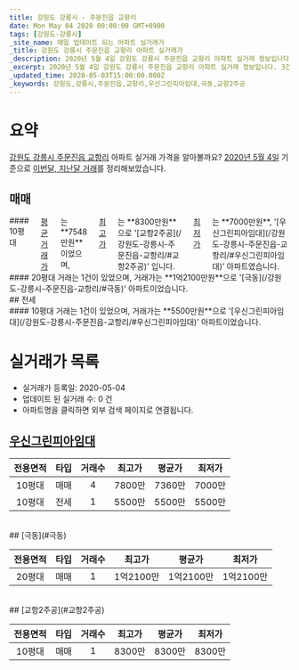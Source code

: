 ```yaml
---
title: 강원도 강릉시 - 주문진읍 교항리
date: Mon May 04 2020 00:00:00 GMT+0900
tags: [강원도-강릉시]
_site_name: 매일 업데이트 되는 아파트 실거래가
_title: 강원도 강릉시 주문진읍 교항리 아파트 실거래가
_description: 2020년 5월 4일 강원도 강릉시 주문진읍 교항리 아파트 실거래 정보입니다. 3건 아파트 정보가 있습니다.
_excerpt: 2020년 5월 4일 강원도 강릉시 주문진읍 교항리 아파트 실거래 정보입니다. 3건 아파트 정보가 있습니다.
_updated_time: 2020-05-03T15:00:00.000Z
_keywords: 강원도,강릉시,주문진읍,교항리,우신그린피아임대,극동,교항2주공
---
```





# 요약
<ins>강원도 강릉시 주문진읍 교항리</ins> 아파트 실거래 가격을 알아볼까요? <ins>2020년 5월 4일</ins> 기준으로 <ins>이번달, 지난달 거래</ins>를 정리해보았습니다.

## 매매
<div class="container">
<div class="six columns" markdown="1">
#### 10평대
<ins>평균 거래가</ins>는 **7548만원**이었으며, <ins>최고가</ins>는 **8300만원**으로 '[교항2주공](/강원도-강릉시-주문진읍-교항리/#교항2주공)' 입니다. <ins>최저가</ins>는 **7000만원**, '[우신그린피아임대](/강원도-강릉시-주문진읍-교항리/#우신그린피아임대)' 아파트였습니다.
</div>
<div class="six columns" markdown="1">
#### 20평대
거래는 1건이 있었으며, 거래가는 **1억2100만원**으로 '[극동](/강원도-강릉시-주문진읍-교항리/#극동)' 아파트이었습니다.
</div>
</div>
## 전세
<div class="container">
<div class="twelve columns" markdown="1">
#### 10평대
거래는 1건이 있었으며, 거래가는 **5500만원**으로 '[우신그린피아임대](/강원도-강릉시-주문진읍-교항리/#우신그린피아임대)' 아파트이었습니다.
</div>
</div>



# 실거래가 목록
- 실거래가 등록일: 2020-05-04
- 업데이트 된 실거래 수: 0 건
- 아파트명을 클릭하면 외부 검색 페이지로 연결됩니다.

## [우신그린피아임대](#우신그린피아임대)

|전용면적|타입|거래수|최고가|평균가|최저가|
|:---:|:---:|:---:|:---:|:---:|:---:|
|10평대|<span class="deal-type-1">매매</span>|4|7800만|7360만|7000만|
|10평대|<span class="deal-type-2">전세</span>|1|5500만|5500만|5500만|

<br/>
## [극동](#극동)

|전용면적|타입|거래수|최고가|평균가|최저가|
|:---:|:---:|:---:|:---:|:---:|:---:|
|20평대|<span class="deal-type-1">매매</span>|1|1억2100만|1억2100만|1억2100만|

<br/>
## [교항2주공](#교항2주공)

|전용면적|타입|거래수|최고가|평균가|최저가|
|:---:|:---:|:---:|:---:|:---:|:---:|
|10평대|<span class="deal-type-1">매매</span>|1|8300만|8300만|8300만|

<br/>




